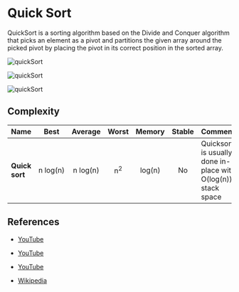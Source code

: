 # Quick Sort

QuickSort is a sorting algorithm based on the Divide and Conquer algorithm that picks an element as a pivot and partitions the given array around the picked pivot by placing the pivot in its correct position in the sorted array.


![quickSort](https://thumbs.gfycat.com/DishonestSardonicDwarfrabbit-max-1mb.gif)

![quickSort](https://media.geeksforgeeks.org/wp-content/uploads/20230331184338/Quick-sort-gif.gif)

![quickSort](https://upload.wikimedia.org/wikipedia/commons/6/6a/Sorting_quicksort_anim.gif)


## Complexity

| Name                  | Best            | Average             | Worst               | Memory    | Stable    | Comments  |
| --------------------- | :-------------: | :-----------------: | :-----------------: | :-------: | :-------: | :-------- |
| **Quick sort**        | n&nbsp;log(n)   | n&nbsp;log(n)       | n<sup>2</sup>       | log(n)    | No        |  Quicksort is usually done in-place with O(log(n)) stack space |

## References

- [YouTube](https://www.youtube.com/watch?v=ceqwscS_muA&list=PLC3y8-rFHvwjPxNAKvZpdnsr41E0fCMMP&index=24)

- [YouTube](https://www.youtube.com/watch?v=lWLTHsQnHDI&list=PLC3y8-rFHvwjPxNAKvZpdnsr41E0fCMMP&index=25)

- [YouTube](https://www.youtube.com/watch?v=SLauY6PpjW4&index=28&list=PLLXdhg_r2hKA7DPDsunoDZ-Z769jWn4R8)

- [Wikipedia](https://en.wikipedia.org/wiki/Quicksort)




 